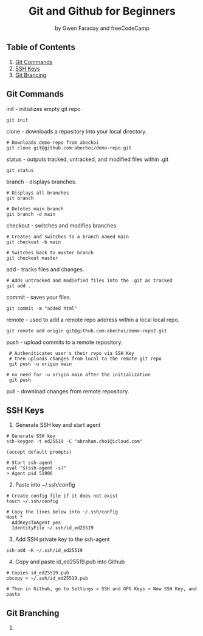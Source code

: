 <h1 align="center">
Git and Github for Beginners
</h1>
<p align="center">by Gwen Faraday and freeCodeCamp</p>

## Table of Contents
1. [Git Commands](#git-commands)
2. [SSH Keys](#ssh-keys)
3. [Git Brancing](#git-branching)

## Git Commands

init - initializes empty git repo.
```
git init
```

clone - downloads a repository into your local directory.
```
# Downloads demo-repo from abechoi
git clone git@github.com:abechoi/demo-repo.git
```

status - outputs tracked, untracked, and modified files within .git
```
git status
```

branch - displays branches.
```
# Displays all branches
git branch

# Deletes main branch
git branch -d main
```
checkout - switches and modifies branches
```
# Creates and switches to a branch named main
git checkout -b main

# Switches back to master branch
git checkout master
```

add - tracks files and changes.
```
# Adds untracked and modiefied files into the .git as tracked
git add .
```

commit - saves your files.
```
git commit -m "added html"
```

remote - used to add a remote repo address within a local local repo.
```
git remote add origin git@github.com:abechoi/demo-repo2.git
```

push - upload commits to a remote repository.
```
 # Autheniticates user's their repo via SSH Key
 # then uploads changes from local to the remote git repo
 git push -u origin main

# no need for -u origin main after the initialization
 git push
```

pull - download changes from remote repository.

## SSH Keys

1. Generate SSH key and start agent
```
# Generate SSH key
ssh-keygen -t ed25519 -C "abraham.choi@icloud.com"

(accept default prompts)

# Start ssh-agent
eval "$(ssh-agent -s)"
> Agent pid 51906
```

2. Paste into ~/.ssh/config
```
# Create config file if it does not exist
touch ~/.ssh/config

# Copy the lines below into ~/.ssh/config
Host *
  AddKeysToAgent yes
  IdentityFile ~/.ssh/id_ed25519
```

3. Add SSH private key to the ssh-agent
```
ssh-add -K ~/.ssh/id_ed25519
```

4. Copy and paste id_ed25519.pub into Github
```
# Copies id_ed25519.pub
pbcopy < ~/.ssh/id_ed25519.pub

# Then in Github, go to Settings > SSH and GPG Keys > New SSH Key, and paste
```

## Git Branching

1. 